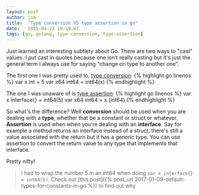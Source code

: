```yaml
---
layout: post
author: jim
title:  "Type conversion VS type assertion in go"
date:   2015-04-23 18:19:47
tags: [go, golang, type-conversion, type-assertion]
---
```


Just learned an interesting subtlety about Go. There are two ways to "cast" values. I put cast in quotes because one isn't really casting but it's just the general term I always use for saying "change on type to another one".

The first one I was pretty used to, [type conversion](http://golang.org/ref/spec#Conversions):
{% highlight go linenos %}
var x int = 5
var x64 int64 = int64(x)
{% endhighlight %}

The one I was unaware of is [type assertion](http://golang.org/ref/spec#Type_assertions):
{% highlight go linenos %}
var x interface{} = int64(5)
var x64 int64 = x.(int64)
{% endhighlight %}

So what's the difference? Well **conversion** should be used when you are dealing with a **type**, whether that be a constant or struct or whatever. **Assertion** is used when when you're dealing with an **interface**. Say for example a method returns an interface instead of a struct, there's still a value associated with the return but it has a generic type. You can use assertion to convert the return value to any type that implements that interface.

Pretty nifty!

> I had to wrap the number 5 in an int64 when doing `var x interface{} = int64(5)`. Check out [this post]({% post_url 2017-01-09-default-types-for-constants-in-go %}) to find out why 
